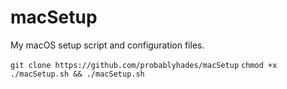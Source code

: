 # macSetup
My macOS setup script and configuration files.

``git clone https://github.com/probablyhades/macSetup``
``chmod +x ./macSetup.sh && ./macSetup.sh``
